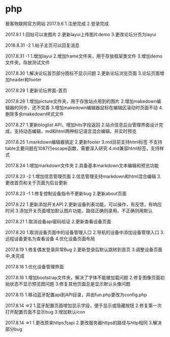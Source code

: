 # php
极客物联网官方网站
2017.9.6
1.注册完成
2.登录完成

2017.9.1
1.回帖可以发图片
2.更新layui上传图片demo
3.更改论坛分页为layui

2018.8.31 -2
1.帖子主页可以回复消息

2017.8.31 -1
1.增加layui
2.增加frame文件夹，用于存放框架类文件
3.增加demo文件夹，存放测试文件

2017.8.30
1.解决论坛首页部分图标不显示问题
2.更新论坛浏览页面
3.论坛页面增加header和footer

2017.8.29
1.更新论坛界面-首页

2017.8.28
1.增加picture文件夹，用于存放站点用到的图片
2.增加makedown编辑器的同步，还不完善
3.增加makedown编辑器鼠标在编辑区滚动时页面不动
4.删除多余makedown样式文件

2017.8.27
1.更新bloglist API，增加hits字段返回
2.站点信息后台管理界面设计完成，支持动态编辑，md和html两种标记语言混合编辑，并实时预览

2017.8.25
1.markdown编辑器搞定
2.更新footer
3.md目前支持html标签 不支持table主要问题在1087行escape函数，需要深入研究
4.md兼容html标签，支持样式

2017.8.24 
1.增加markdown文件夹
2.具备基本markdown文本编辑和预览功能

2017.8.23 -2
1.增加信息管理页面
2.信息管理支持markdown和html混合编辑
3.更改首页和关于页面为后台更新

2017.8.23 -1
1.修复控制设备指令不更新bug
2.更新about页面

2017.8.22
1.更新添加开关API
2.更新设备列表功能，可以操作，有反馈，有响应时间
3.添加开关页面增加默认图片功能，路径正确则录用，不正确则用默认

2017.8.21
1.取消设备api密码验证
2.更新查看设备页面

2017.8.20
1.取消设备页面中的设备管理入口
2.导航的设备中添加设备管理入口
3.远程设备更名为查看设备
4.优化设备页面布局

2017.8.19
1.修复偶发登录异常Bug
2.更新登录后默认跳转到首页
3.调整设备页面中,未完成

2017.8.18
1.优化设备管理界面

2017.8.16
1.增加bootstrap文件夹，解决了字体不能被加载问题
2.修复图像页面初始状态不显示预览图问题
3.修复其他页面总是显示默认头像问题

2017.8.15
1.移动蓝牙配置api到API目录，并由fun.php更改为config.php

2017.8.14 =>2
1.蓝牙配置页面增加显示字段，便于显示或隐藏按钮
2.修复第一次打开配置页面不显示bug
3.增加默认icon

2017.8.14 =>1
1.更改原来https为api
2.更改服务器https的路径与http相同
3.解决部分bug
